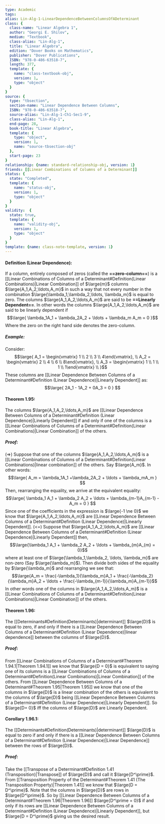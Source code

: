 ```yaml
---
type: Academic
tags:
alias: Lin-Alg-1-LinearDependenceBetweenColumnsOfADeterminant
class: {
  class-name: "Linear Algebra 1",
  author: "Georgi E. Shilov",
  medium: "Textbook",
  class-alias: "Lin-Alg-1",
  title: "Linear Algebra",
  edition: "Dover Books on Mathematics",
  publisher: "Dover Publications",
  ISBN: "978-0-486-63518-7",
  length: 377,
  template: {
    name: "class-textbook-obj",
    version: 1,
    type: "object"
  }
}
source: {
  type: "tbsection",
  section-name: "Linear Dependence Between Columns",
  ISBN: "978-0-486-63518-7",
  source-alias: "Lin-Alg-1-Ch1-Sec1-9",
  class-alias: "Lin-Alg-1",
  end-page: 28,
  book-title: "Linear Algebra",
  template: {
    type: "object",
    version: 1,
    name: "source-tbsection-obj"
  },
  start-page: 23
}
relationship: {name: standard-relationship-obj, version: 1}
friends: [[Linear Combinations of Columns of a Determinant]]
status: {
  state: "Completed",
  template: {
    name: "status-obj",
    version: 1,
    type: "object"
  }
}
validity:  {
  state: true,
  template: {
    name: "validity-obj",
    version: 1,
    type: "object"
  }
}
template: {name: class-note-template, version: 1}
---
```

#### Definition (Linear Dependence): 
If a column, entirely composed of zeros (called the **==zero-column==**) is a [[Linear Combinations of Columns of a Determinant#Definition(Linear Combinations)|Linear Combination]] of $\large{m}$ columns $\large{A_1,A_2,\ldots,A_m}$ in such a way that not every number in the combination $\large{\lambda_1,\lambda_2,\ldots, \lambda_m}$ is equal to zero. The columns $\large{A_1,A_2,\ldots,A_m}$ are said to be **==Linearly Dependent==**.
In other words the columns $\large{A_1,A_2,\ldots,A_m}$ are said to be linearly dependent if 
$$\large{
\lambda_1A_1 + \lambda_2A_2 + \ldots + \lambda_m A_m = 0
}$$
Where the zero on the right hand side denotes the zero-column.

##### Example: 
Consider: 
$$\large{
A_1 = \begin{vmatrix} 1 \\ 2 \\ 3 \\ 4\end{vmatrix}, \\
A_2 = \begin{vmatrix} 2 \\ 4 \\ 6 \\ 8\end{vmatrix}, \\
A_3 = \begin{vmatrix} 1 \\ 1 \\ 1 \\ 1\end{vmatrix} \\
}$$
These columns are [[Linear Dependence Between Columns of a Determinant#Definition (Linear Dependence)|Linearly Dependent]] as: 
$$\large{
2A_1 - 1A_2 + 0A_3 = 0
}
$$

#### Theorem 1.95: 
The columns $\large{A_1,A_2,\ldots,A_m}$ are [[Linear Dependence Between Columns of a Determinant#Definition (Linear Dependence)|Linearly Dependent]] if and only if one of the columns is a [[Linear Combinations of Columns of a Determinant#Definition(Linear Combinations)|Linear Combination]] of the others. 
##### Proof: 
(=>)
Suppose that one of the columns $\large{A_1,A_2,\ldots,A_m}$ is a [[Linear Combinations of Columns of a Determinant#Definition(Linear Combinations)|linear combination]] of the others. Say $\large{A_m}$. In other words: 
$$\large{
A_m = \lambda_1A_1 +\lambda_2A_2 + \ldots + \lambda_mA_m
}
$$
Then, rearranging the equality, we arrive at the equivalent equality: 
$$\large{
\lambda_1 A_1 + \lambda_2 A_2 + \ldots + \lambda_{m-1}A_{m-1} - A_m = 0
}
$$
Since one of the coefficients in the expression is $\large{-1 \ne 0}$ we know that $\large{A_1,A_2,\ldots,A_m}$ are [[Linear Dependence Between Columns of a Determinant#Definition (Linear Dependence)|Linearly Dependent]].
(<=)
Suppose that $\large{A_1,A_2,\ldots,A_m}$ are [[Linear Dependence Between Columns of a Determinant#Definition (Linear Dependence)|Linearly Dependent]] then, 
$$\large{\lambda_1 A_1 + \lambda_2 A_2 + \ldots + \lambda_{m}A_{m} = 0}$$where at least one of $\large{\lambda_1,\lambda_2, \ldots, \lambda_m}$ are non-zero (Say $\large{\lambda_m}$).
Then divide both sides of the equality by $\large{\lambda_m}$ and rearranging we see that: 
$$\large{A_m = \frac{-\lambda_1}{\lambda_m}A_1 + \frac{-\lambda_2}{\lambda_m}A_2 + \ldots + \frac{-\lambda_{m-1}}{\lambda_m}A_{m-1}}$$
In other words one of the columns in $\large{A_1,A_2,\ldots,A_m}$ is a [[Linear Combinations of Columns of a Determinant#Definition(Linear Combinations)|Linear Combination]] of the others. 

#### Theorem 1.96: 
The [[Determinants#Definition(Determinants)|determinant]] $\large{D}$ is equal to zero, if and only if there is a [[Linear Dependence Between Columns of a Determinant#Definition (Linear Dependence)|linear dependence]] between the columns of $\large{D}$.

##### Proof: 
From [[Linear Combinations of Columns of a Determinant#Theorem 1.94.1|Theorem 1.94.1]] we know that $\large{D = 0}$ is equivalent to saying one of its columns is a [[Linear Combinations of Columns of a Determinant#Definition(Linear Combinations)|Linear Combination]] of the others. From [[Linear Dependence Between Columns of a Determinant#Theorem 1.95|Theorem 1.95]] we know that one of the columns in $\large{D}$ is a linear combination of the others is equivalent to the columns of $\large{D}$ being [[Linear Dependence Between Columns of a Determinant#Definition (Linear Dependence)|Linearly Dependent]]. So $\large{D= 0}$ iff the columns of $\large{D}$ are Linearly Dependent.  

#### Corollary 1.96.1: 
The [[Determinants#Definition(Determinants)|determinant]] $\large{D}$ is equal to zero if and only if there is a [[Linear Dependence Between Columns of a Determinant#Definition (Linear Dependence)|Linear Dependence]] between the rows of $\large{D}$. 

##### Proof:
Take the [[Transpose of a Determinant#Definition 1.41 (Transposition)|Transpose]] of $\large{D}$ and call it $\large{D^\prime}$. From [[Transposition Property of the Determinant#Theorem 1.41 (The Transposition Property)|Theorem 1.41]] we know that $\large{D = D^\prime}$. Note that the columns in $\large{D}$ are rows in $\large{D^\prime}$. So by [[Linear Dependence Between Columns of a Determinant#Theorem 1.96|Theorem 1.96]] $\large{D^\prime = 0}$ if and only if its rows are [[Linear Dependence Between Columns of a Determinant#Definition (Linear Dependence)|Linearly Dependent]], but $\large{D = D^\prime}$ giving us the desired result.